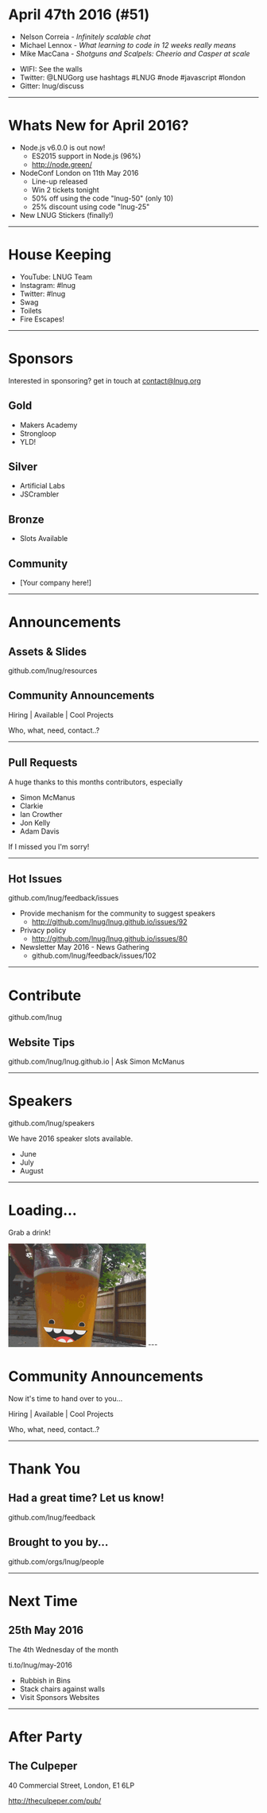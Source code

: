 
<!--
master: landing-slide
-->
<object id="logo" type="image/svg+xml" data="images/lnug-logo.svg"></object>
# April 47th 2016 (#51)

<ul class="speakers">
  <li class="speaker-card">Nelson Correia - <em>Infinitely scalable chat</em></li>
  <li class="speaker-card">Michael Lennox - <em>What learning to code in 12 weeks really means</em></li>
  <li class="speaker-card">Mike MacCana - <em>Shotguns and Scalpels: Cheerio and Casper at scale</em></li>
</ul>

<ul class="information">
  <li class="information-item">WIFI: See the walls</li>
  <li class="information-item">Twitter: @LNUGorg use hashtags #LNUG #node #javascript #london</li>
  <li class="information-item">Gitter: lnug/discuss</li>
</ul>

---
<!--
master: bullet-slide
-->

# Whats New for April 2016?

- Node.js v6.0.0 is out now!
    - ES2015 support in Node.js (96%)
    - http://node.green/
- NodeConf London on 11th May 2016
    - Line-up released
    - Win 2 tickets tonight
    - 50% off using the code "lnug-50" (only 10)
    - 25% discount using code "lnug-25"
- New LNUG Stickers (finally!)

---
<!--
master: bullet-slide
-->

# House Keeping

* YouTube: LNUG Team
* Instagram: #lnug
* Twitter: #lnug
* Swag
* Toilets
* Fire Escapes!

---
<!--
master: sponsor-slide
-->

# Sponsors
Interested in sponsoring? get in touch at contact@lnug.org

## Gold
* Makers Academy
* Strongloop
* YLD!

## Silver
* Artificial Labs
* JSCrambler

## Bronze
* Slots Available

## Community
* [Your company here!]

---
<!--
master: basic-slide
-->

# Announcements

## Assets & Slides
github.com/lnug/resources

## Community Announcements
Hiring | Available | Cool Projects

Who, what, need, contact..?

---
<!--
master: bullet-caption-slide
-->

## Pull Requests
A huge thanks to this months contributors, especially
* Simon McManus
* Clarkie
* Ian Crowther
* Jon Kelly
* Adam Davis

If I missed you I'm sorry!

---
<!--
master: bullet-caption-slide
-->

## Hot Issues
github.com/lnug/feedback/issues

* Provide mechanism for the community to suggest speakers
    * http://github.com/lnug/lnug.github.io/issues/92
* Privacy policy
    * http://github.com/lnug/lnug.github.io/issues/80
* Newsletter May 2016 - News Gathering
    * github.com/lnug/feedback/issues/102

---
<!--
master: basic-caption-slide
-->

# Contribute
github.com/lnug

## Website Tips
github.com/lnug/lnug.github.io | Ask Simon McManus

---
<!--
master: bullet-caption-slide
-->

# Speakers
github.com/lnug/speakers

We have 2016 speaker slots available.

* June
* July
* August

---
<!--
master: basic-slide
-->

# Loading...
Grab a drink!

<img src="images/beer.gif" width="55%"/>
---
<!--
master: basic-slide
-->

# Community Announcements
Now it's time to hand over to you...

Hiring | Available | Cool Projects

Who, what, need, contact..?

---
<!--
master: basic-slide
-->

# Thank You

## Had a great time? Let us know!
github.com/lnug/feedback

## Brought to you by...
github.com/orgs/lnug/people

---
<!--
master: bullet-caption-slide
-->

# Next Time
## 25th May 2016
The 4th Wednesday of the month

ti.to/lnug/may-2016

* Rubbish in Bins
* Stack chairs against walls
* Visit Sponsors Websites

---
<!--
master: basic-slide
-->

# After Party

## The Culpeper

40 Commercial Street,
London,
E1 6LP

http://theculpeper.com/pub/


